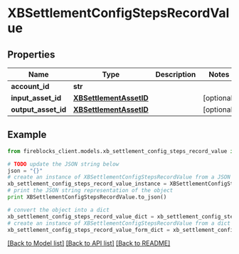 # XBSettlementConfigStepsRecordValue


## Properties
Name | Type | Description | Notes
------------ | ------------- | ------------- | -------------
**account_id** | **str** |  | 
**input_asset_id** | [**XBSettlementAssetID**](XBSettlementAssetID.md) |  | [optional] 
**output_asset_id** | [**XBSettlementAssetID**](XBSettlementAssetID.md) |  | [optional] 

## Example

```python
from fireblocks_client.models.xb_settlement_config_steps_record_value import XBSettlementConfigStepsRecordValue

# TODO update the JSON string below
json = "{}"
# create an instance of XBSettlementConfigStepsRecordValue from a JSON string
xb_settlement_config_steps_record_value_instance = XBSettlementConfigStepsRecordValue.from_json(json)
# print the JSON string representation of the object
print XBSettlementConfigStepsRecordValue.to_json()

# convert the object into a dict
xb_settlement_config_steps_record_value_dict = xb_settlement_config_steps_record_value_instance.to_dict()
# create an instance of XBSettlementConfigStepsRecordValue from a dict
xb_settlement_config_steps_record_value_form_dict = xb_settlement_config_steps_record_value.from_dict(xb_settlement_config_steps_record_value_dict)
```
[[Back to Model list]](../README.md#documentation-for-models) [[Back to API list]](../README.md#documentation-for-api-endpoints) [[Back to README]](../README.md)


